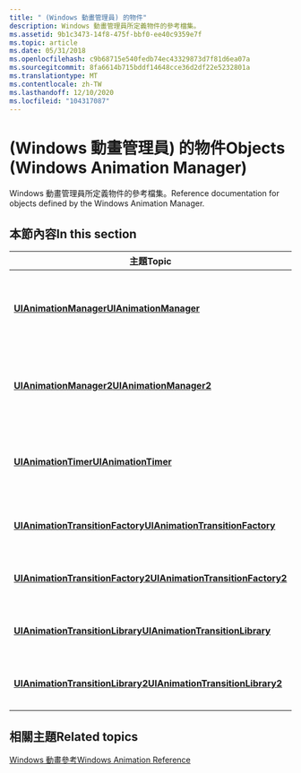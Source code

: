 ```yaml
---
title: " (Windows 動畫管理員) 的物件"
description: Windows 動畫管理員所定義物件的參考檔集。
ms.assetid: 9b1c3473-14f8-475f-bbf0-ee40c9359e7f
ms.topic: article
ms.date: 05/31/2018
ms.openlocfilehash: c9b68715e540fedb74ec43329873d7f81d6ea07a
ms.sourcegitcommit: 8fa6614b715bddf14648cce36d2df22e5232801a
ms.translationtype: MT
ms.contentlocale: zh-TW
ms.lasthandoff: 12/10/2020
ms.locfileid: "104317087"
---
```

# <a name="objects-windows-animation-manager"></a><span data-ttu-id="cf8ff-103"> (Windows 動畫管理員) 的物件</span><span class="sxs-lookup"><span data-stu-id="cf8ff-103">Objects (Windows Animation Manager)</span></span>

<span data-ttu-id="cf8ff-104">Windows 動畫管理員所定義物件的參考檔集。</span><span class="sxs-lookup"><span data-stu-id="cf8ff-104">Reference documentation for objects defined by the Windows Animation Manager.</span></span>

## <a name="in-this-section"></a><span data-ttu-id="cf8ff-105">本節內容</span><span class="sxs-lookup"><span data-stu-id="cf8ff-105">In this section</span></span>



| <span data-ttu-id="cf8ff-106">主題</span><span class="sxs-lookup"><span data-stu-id="cf8ff-106">Topic</span></span>                                                                             | <span data-ttu-id="cf8ff-107">描述</span><span class="sxs-lookup"><span data-stu-id="cf8ff-107">Description</span></span>                                                                                                                                                                  |
|-----------------------------------------------------------------------------------|------------------------------------------------------------------------------------------------------------------------------------------------------------------------------|
| <span data-ttu-id="cf8ff-108">[**UIAnimationManager**](/previous-versions/windows/desktop/legacy/dd317019(v=vs.85))</span><span class="sxs-lookup"><span data-stu-id="cf8ff-108">[**UIAnimationManager**](/previous-versions/windows/desktop/legacy/dd317019(v=vs.85))</span></span><br/>                       | <span data-ttu-id="cf8ff-109">實行 [**IUIAnimationManager**](/windows/desktop/api/UIAnimation/nn-uianimation-iuianimationmanager) 和 [**IUIAnimationTimerUpdateHandler**](/windows/desktop/api/UIAnimation/nn-uianimation-iuianimationtimerupdatehandler) 介面。</span><span class="sxs-lookup"><span data-stu-id="cf8ff-109">Implements the [**IUIAnimationManager**](/windows/desktop/api/UIAnimation/nn-uianimation-iuianimationmanager) and [**IUIAnimationTimerUpdateHandler**](/windows/desktop/api/UIAnimation/nn-uianimation-iuianimationtimerupdatehandler) interfaces.</span></span> <br/>       |
| <span data-ttu-id="cf8ff-110">[**UIAnimationManager2**](/previous-versions/windows/desktop/legacy/hh448665(v=vs.85))</span><span class="sxs-lookup"><span data-stu-id="cf8ff-110">[**UIAnimationManager2**](/previous-versions/windows/desktop/legacy/hh448665(v=vs.85))</span></span><br/>                     | <span data-ttu-id="cf8ff-111">實行 [**IUIAnimationManager2**](/windows/desktop/api/UIAnimation/nn-uianimation-iuianimationmanager) 和 [**IUIAnimationTimerUpdateHandler**](/windows/desktop/api/UIAnimation/nn-uianimation-iuianimationtimerupdatehandler) 介面。</span><span class="sxs-lookup"><span data-stu-id="cf8ff-111">Implements the [**IUIAnimationManager2**](/windows/desktop/api/UIAnimation/nn-uianimation-iuianimationmanager) and [**IUIAnimationTimerUpdateHandler**](/windows/desktop/api/UIAnimation/nn-uianimation-iuianimationtimerupdatehandler) interfaces.</span></span> <br/>      |
| <span data-ttu-id="cf8ff-112">[**UIAnimationTimer**](/previous-versions/windows/desktop/legacy/dd317021(v=vs.85))</span><span class="sxs-lookup"><span data-stu-id="cf8ff-112">[**UIAnimationTimer**](/previous-versions/windows/desktop/legacy/dd317021(v=vs.85))</span></span><br/>                           | <span data-ttu-id="cf8ff-113">實行 [**IUIAnimationTimer**](/windows/desktop/api/UIAnimation/nn-uianimation-iuianimationtimer) 和 [**IUIAnimationTimerClientEventHandler**](/windows/desktop/api/UIAnimation/nn-uianimation-iuianimationtimerclienteventhandler) 介面。</span><span class="sxs-lookup"><span data-stu-id="cf8ff-113">Implements the [**IUIAnimationTimer**](/windows/desktop/api/UIAnimation/nn-uianimation-iuianimationtimer) and [**IUIAnimationTimerClientEventHandler**](/windows/desktop/api/UIAnimation/nn-uianimation-iuianimationtimerclienteventhandler) interfaces.</span></span> <br/> |
| <span data-ttu-id="cf8ff-114">[**UIAnimationTransitionFactory**](/previous-versions/windows/desktop/legacy/dd317024(v=vs.85))</span><span class="sxs-lookup"><span data-stu-id="cf8ff-114">[**UIAnimationTransitionFactory**](/previous-versions/windows/desktop/legacy/dd317024(v=vs.85))</span></span><br/>   | <span data-ttu-id="cf8ff-115">實行 [**IUIAnimationTransitionFactory**](/windows/desktop/api/UIAnimation/nn-uianimation-iuianimationtransitionfactory) 介面。</span><span class="sxs-lookup"><span data-stu-id="cf8ff-115">Implements the [**IUIAnimationTransitionFactory**](/windows/desktop/api/UIAnimation/nn-uianimation-iuianimationtransitionfactory) interface.</span></span> <br/>                                                                 |
| <span data-ttu-id="cf8ff-116">[**UIAnimationTransitionFactory2**](/previous-versions/windows/desktop/legacy/hh448667(v=vs.85))</span><span class="sxs-lookup"><span data-stu-id="cf8ff-116">[**UIAnimationTransitionFactory2**](/previous-versions/windows/desktop/legacy/hh448667(v=vs.85))</span></span><br/> | <span data-ttu-id="cf8ff-117">實行 [**IUIAnimationTransitionFactory2**](/windows/desktop/api/UIAnimation/nn-uianimation-iuianimationtransitionfactory2) 介面。</span><span class="sxs-lookup"><span data-stu-id="cf8ff-117">Implements the [**IUIAnimationTransitionFactory2**](/windows/desktop/api/UIAnimation/nn-uianimation-iuianimationtransitionfactory2) interface.</span></span> <br/>                                                               |
| <span data-ttu-id="cf8ff-118">[**UIAnimationTransitionLibrary**](/previous-versions/windows/desktop/legacy/dd317028(v=vs.85))</span><span class="sxs-lookup"><span data-stu-id="cf8ff-118">[**UIAnimationTransitionLibrary**](/previous-versions/windows/desktop/legacy/dd317028(v=vs.85))</span></span><br/>   | <span data-ttu-id="cf8ff-119">實行 [**IUIAnimationTransitionLibrary**](/windows/desktop/api/UIAnimation/nn-uianimation-iuianimationtransitionlibrary) 介面。</span><span class="sxs-lookup"><span data-stu-id="cf8ff-119">Implements the [**IUIAnimationTransitionLibrary**](/windows/desktop/api/UIAnimation/nn-uianimation-iuianimationtransitionlibrary) interface.</span></span><br/>                                                                  |
| <span data-ttu-id="cf8ff-120">[**UIAnimationTransitionLibrary2**](/previous-versions/windows/desktop/legacy/hh448668(v=vs.85))</span><span class="sxs-lookup"><span data-stu-id="cf8ff-120">[**UIAnimationTransitionLibrary2**](/previous-versions/windows/desktop/legacy/hh448668(v=vs.85))</span></span><br/> | <span data-ttu-id="cf8ff-121">實行 [**IUIAnimationTransitionLibrary2**](/windows/desktop/api/UIAnimation/nn-uianimation-iuianimationtransitionlibrary2) 介面。</span><span class="sxs-lookup"><span data-stu-id="cf8ff-121">Implements the [**IUIAnimationTransitionLibrary2**](/windows/desktop/api/UIAnimation/nn-uianimation-iuianimationtransitionlibrary2) interface.</span></span><br/>                                                                |



 

## <a name="related-topics"></a><span data-ttu-id="cf8ff-122">相關主題</span><span class="sxs-lookup"><span data-stu-id="cf8ff-122">Related topics</span></span>

<dl> <dt>

[<span data-ttu-id="cf8ff-123">Windows 動畫參考</span><span class="sxs-lookup"><span data-stu-id="cf8ff-123">Windows Animation Reference</span></span>](windows-animation-reference.md)
</dt> </dl>

 

